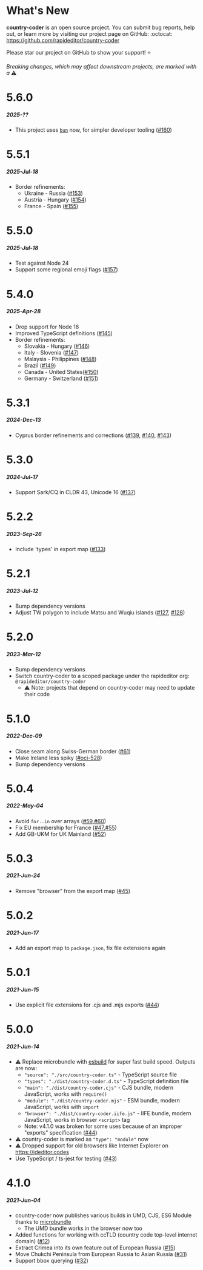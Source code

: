 # What's New

**country-coder** is an open source project. You can submit bug reports, help out,
or learn more by visiting our project page on GitHub:  :octocat: https://github.com/rapideditor/country-coder

Please star our project on GitHub to show your support! ⭐️

_Breaking changes, which may affect downstream projects, are marked with a_ ⚠️


<!--
# A.B.C
##### YYYY-MMM-DD
*

[#xxx]: https://github.com/rapideditor/country-coder/issues/xxx
-->

# 5.6.0
##### 2025-??
* This project uses [`bun`](https://bun.com/) now, for simpler developer tooling ([#160])

[#160]: https://github.com/rapideditor/country-coder/issues/160


# 5.5.1
##### 2025-Jul-18
* Border refinements:
  * Ukraine - Russia ([#153])
  * Austria - Hungary ([#154])
  * France - Spain ([#155])

[#153]: https://github.com/rapideditor/country-coder/issues/153
[#154]: https://github.com/rapideditor/country-coder/issues/154
[#155]: https://github.com/rapideditor/country-coder/issues/155


# 5.5.0
##### 2025-Jul-18
* Test against Node 24
* Support some regional emoji flags ([#157])

[#157]: https://github.com/rapideditor/country-coder/issues/157


# 5.4.0
##### 2025-Apr-28
* Drop support for Node 18
* Improved TypeScript definitions ([#145])
* Border refinements:
  * Slovakia - Hungary ([#146])
  * Italy - Slovenia ([#147])
  * Malaysia - Philippines ([#148])
  * Brazil ([#149])
  * Canada - United States([#150])
  * Germany - Switzerland ([#151])

[#145]: https://github.com/rapideditor/country-coder/issues/145
[#146]: https://github.com/rapideditor/country-coder/issues/146
[#147]: https://github.com/rapideditor/country-coder/issues/147
[#148]: https://github.com/rapideditor/country-coder/issues/148
[#149]: https://github.com/rapideditor/country-coder/issues/149
[#150]: https://github.com/rapideditor/country-coder/issues/150
[#151]: https://github.com/rapideditor/country-coder/issues/151


# 5.3.1
##### 2024-Dec-13
* Cyprus border refinements and corrections ([#139], [#140], [#143])

[#139]: https://github.com/rapideditor/country-coder/issues/139
[#140]: https://github.com/rapideditor/country-coder/issues/140
[#143]: https://github.com/rapideditor/country-coder/issues/143


# 5.3.0
##### 2024-Jul-17
* Support Sark/CQ in CLDR 43, Unicode 16 ([#137])

[#137]: https://github.com/rapideditor/country-coder/issues/137


# 5.2.2
##### 2023-Sep-26
* Include 'types' in export map ([#133])

[#133]: https://github.com/rapideditor/country-coder/issues/133


# 5.2.1
##### 2023-Jul-12
* Bump dependency versions
* Adjust TW polygon to include Matsu and Wuqiu islands ([#127], [#128])

[#127]: https://github.com/rapideditor/country-coder/issues/127
[#128]: https://github.com/rapideditor/country-coder/issues/128


# 5.2.0
##### 2023-Mar-12
* Bump dependency versions
* Switch country-coder to a scoped package under the rapideditor org: `@rapideditor/country-coder`
  * ⚠️ Note: projects that depend on country-coder may need to update their code


# 5.1.0
##### 2022-Dec-09
* Close seam along Swiss-German border ([#61])
* Make Ireland less spiky ([#oci-528])
* Bump dependency versions

[#61]: https://github.com/rapideditor/country-coder/issues/61
[#oci-528]: https://github.com/osmlab/osm-community-index/issues/528


# 5.0.4
##### 2022-May-04
* Avoid `for..in` over arrays ([#59],[#60])
* Fix EU membership for France ([#47],[#55])
* Add GB-UKM for UK Mainland ([#52])

[#60]: https://github.com/rapideditor/country-coder/issues/60
[#59]: https://github.com/rapideditor/country-coder/issues/59
[#55]: https://github.com/rapideditor/country-coder/issues/55
[#52]: https://github.com/rapideditor/country-coder/issues/52
[#47]: https://github.com/rapideditor/country-coder/issues/47


# 5.0.3
##### 2021-Jun-24
* Remove "browser" from the export map ([#45])

[#45]: https://github.com/rapideditor/country-coder/issues/45


# 5.0.2
##### 2021-Jun-17
* Add an export map to `package.json`, fix file extensions again


# 5.0.1
##### 2021-Jun-15
* Use explicit file extensions for .cjs and .mjs exports ([#44])


# 5.0.0
##### 2021-Jun-14
* ⚠️ Replace microbundle with [esbuild](https://esbuild.github.io/) for super fast build speed. Outputs are now:
  * `"source": "./src/country-coder.ts"`  - TypeScript source file
  * `"types": "./dist/country-coder.d.ts"` - TypeScript definition file
  * `"main": "./dist/country-coder.cjs"` - CJS bundle, modern JavaScript, works with `require()`
  * `"module": "./dist/country-coder.mjs"` - ESM bundle, modern JavaScript, works with `import`
  * `"browser": "./dist/country-coder.iife.js"` - IIFE bundle, modern JavaScript, works in browser `<script>` tag
  * Note: v4.1.0 was broken for some uses because of an improper "exports" specification ([#44])
* ⚠️ country-coder is marked as `"type": "module"` now
* ⚠️ Dropped support for old browsers like Internet Explorer on https://ideditor.codes
* Use TypeScript / ts-jest for testing ([#43])

[#43]: https://github.com/rapideditor/country-coder/issues/43
[#44]: https://github.com/rapideditor/country-coder/issues/44


# 4.1.0
##### 2021-Jun-04
* country-coder now publishes various builds in UMD, CJS, ES6 Module thanks to [microbundle](https://github.com/developit/microbundle)
  * The UMD bundle works in the browser now too
* Added functions for working with ccTLD (country code top-level internet domain) ([#12])
* Extract Crimea into its own feature out of European Russia ([#15])
* Move Chukchi Peninsula from European Russia to Asian Russia ([#31])
* Support bbox querying ([#32])

[#12]: https://github.com/rapideditor/country-coder/issues/12
[#15]: https://github.com/rapideditor/country-coder/issues/15
[#31]: https://github.com/rapideditor/country-coder/issues/31
[#32]: https://github.com/rapideditor/country-coder/issues/32
